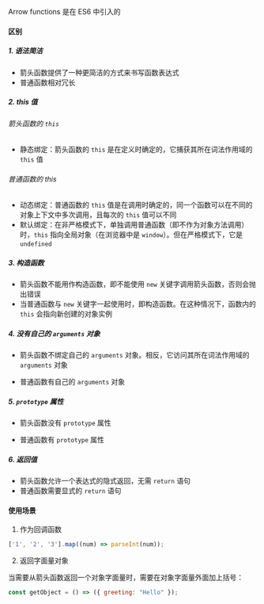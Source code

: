 Arrow functions 是在 ES6 中引入的

#### 区别

##### 1. 语法简洁

- 箭头函数提供了一种更简洁的方式来书写函数表达式
- 普通函数相对冗长

##### 2. this 值

###### 箭头函数的 `this`

- 静态绑定：箭头函数的 `this` 是在定义时确定的，它捕获其所在词法作用域的 `this` 值

###### 普通函数的 this

- 动态绑定：普通函数的 `this` 值是在调用时确定的，同一个函数可以在不同的对象上下文中多次调用，且每次的 `this` 值可以不同
- 默认绑定：在非严格模式下，单独调用普通函数（即不作为对象方法调用）时，`this` 指向全局对象（在浏览器中是 `window`）。但在严格模式下，它是 `undefined`

##### 3. 构造函数

- 箭头函数不能用作构造函数，即不能使用 `new` 关键字调用箭头函数，否则会抛出错误
- 当普通函数与 `new` 关键字一起使用时，即构造函数。在这种情况下，函数内的 `this` 会指向新创建的对象实例

##### 4. 没有自己的 `arguments` 对象

- 箭头函数不绑定自己的 `arguments` 对象。相反，它访问其所在词法作用域的 `arguments` 对象

* 普通函数有自己的 `arguments` 对象

##### 5. `prototype` 属性

- 箭头函数没有 `prototype` 属性

* 普通函数有 `prototype` 属性

##### 6. 返回值

- 箭头函数允许一个表达式的隐式返回，无需 `return` 语句
- 普通函数需要显式的 `return` 语句

#### 使用场景

1. 作为回调函数

```JavaScript
['1', '2', '3'].map((num) => parseInt(num));
```

2. 返回字面量对象

当需要从箭头函数返回一个对象字面量时，需要在对象字面量外面加上括号：

```JavaScript
const getObject = () => ({ greeting: "Hello" });
```


